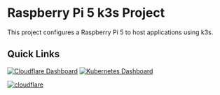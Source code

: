 # Raspberry Pi 5 k3s Project

This project configures a Raspberry Pi 5 to host applications using k3s.

## Quick Links

[![Cloudflare Dashboard](https://img.shields.io/badge/Cloudflare-Dashboard-F38020?logo=cloudflare)](https://dash.cloudflare.com/ed609d8fcbc996ed25c6ae9e33ae9188/home/domains)
[![Kubernetes Dashboard](https://img.shields.io/badge/Kubernetes-Dashboard-326CE5?logo=kubernetes)](https://kube.taehoonlee.dev/#/workloads?namespace=_all)

<a href="https://dash.cloudflare.com/ed609d8fcbc996ed25c6ae9e33ae9188/home/domains">
  <img src="https://img.shields.io/badge/cloudflare-060606?style=for-the-badge" alt="cloudflare" />
</a>
